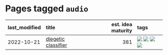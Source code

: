 # Pages tagged `audio`

|last_modified|title|est. idea maturity|tags
|:---|:---|---:|:---|
|2022-10-21|[diegetic classifier](../diegetic-classifier.md)|381|[![](https://img.shields.io/badge/tag-audio-97a75e)](../tags/audio.md) [![](https://img.shields.io/badge/tag-classification-29349d)](../tags/classification.md) [![](https://img.shields.io/badge/tag-experimental-53417a)](../tags/experimental.md) [![](https://img.shields.io/badge/tag-text_to_sound-50c04b)](../tags/text_to_sound.md)|